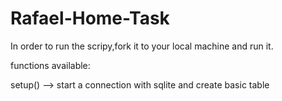# Rafael-Home-Task


In order to run the scripy,fork it to your local machine and run it.

functions available:

setup() --> start a connection with sqlite and create basic table

